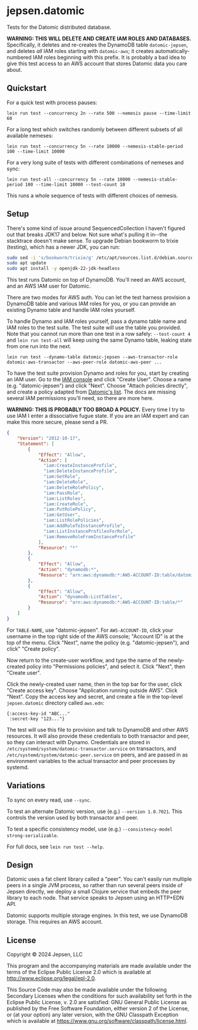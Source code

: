 # jepsen.datomic

Tests for the Datomic distributed database.

<b>WARNING: THIS WILL DELETE AND CREATE IAM ROLES AND DATABASES.</b>
Specifically, it deletes and re-creates the DynamoDB table `datomic-jepsen`,
and deletes *all* IAM roles starting with `datomic-aws`; it creates
automatically-numbered IAM roles beginning with this prefix. It is probably a
bad idea to give this test access to an AWS account that stores Datomic data
you care about.</b>

## Quickstart

For a quick test with process pauses:

```
lein run test --concurrency 2n --rate 500 --nemesis pause --time-limit 60
```

For a long test which switches randomly between different subsets of all
available nemeses:

```
lein run test --concurrency 5n --rate 10000 --nemesis-stable-period 100 --time-limit 10000
```

For a very long suite of tests with different combinations of nemeses and sync:

```
lein run test-all --concurrency 5n --rate 10000 --nemesis-stable-period 100 --time-limit 10000 --test-count 10
```

This runs a whole sequence of tests with different choices of nemesis.

## Setup

There's some kind of issue around SequencedCollection I haven't figured out
that breaks JDK17 and below. Not sure what's pulling it in--the stacktrace
doesn't make sense. To upgrade Debian bookworm to trixie (testing), which has a
newer JDK, you can run:

```bash
sudo sed -i 's/bookworm/trixie/g' /etc/apt/sources.list.d/debian.sources
sudo apt update
sudo apt install -y openjdk-22-jdk-headless
```

This test runs Datomic on top of DynamoDB. You'll need an AWS account, and an
AWS IAM user for Datomic.

There are two modes for AWS auth. You can let the test harness provision a DynamoDB table and various IAM roles for you, or you can provide an existing Dynamo table and handle IAM roles yourself.

To handle Dynamo and IAM roles yourself, pass a dynamo table name and IAM roles
to the test suite. The test suite will use the table you provided. Note that
you cannot run more than one test in a row safely: `--test-count 4` and `lein
run test-all` will keep using the same Dynamo table, leaking state from one run
into the next.

```
lein run test --dynamo-table datomic-jepsen --aws-transactor-role datomic-aws-transactor --aws-peer-role datomic-aws-peer ...
```

To have the test suite provision Dynamo and roles for you, start by creating an IAM user. Go to the [IAM
console](https://us-east-1.console.aws.amazon.com/iam/home?region=us-east-1#/users)
and click "Create User". Choose a name (e.g. "datomic-jepsen") and click
"Next". Choose "Attach policies directly", and create a policy adapted from [Datomic's
list](https://docs.datomic.com/pro/overview/storage.html#iam-role-configuration). The docs are missing several IAM permissions you'll need, so there are more here.

<b>WARNING: THIS IS PROBABLY TOO BROAD A POLICY.</b> Every time I try to use IAM I enter a dissociative fugue state. If you are an IAM expert and can make this more secure, please send a PR.

```json
{
    "Version": "2012-10-17",
    "Statement": [
        {
            "Effect": "Allow",
            "Action": [
              "iam:CreateInstanceProfile",
              "iam:DeleteInstanceProfile",
              "iam:GetRole",
              "iam:DeleteRole",
              "iam:DeleteRolePolicy",
              "iam:PassRole",
              "iam:ListRoles",
              "iam:CreateRole",
              "iam:PutRolePolicy",
              "iam:GetUser",
              "iam:ListRolePolicies",
              "iam:AddRoleToInstanceProfile",
              "iam:ListInstanceProfilesForRole",
              "iam:RemoveRoleFromInstanceProfile"
            ],
            "Resource": "*"
        },
        {
            "Effect": "Allow",
            "Action": "dynamodb:*",
            "Resource": "arn:aws:dynamodb:*:AWS-ACCOUNT-ID:table/datomic-jepsen"
        },
        {
            "Effect": "Allow",
            "Action": "dynamodb:ListTables",
            "Resource": "arn:aws:dynamodb:*:AWS-ACCOUNT-ID:table/*"
        }
    ]
}
```

For `TABLE-NAME`, use "datomic-jepsen". For `AWS-ACCOUNT-ID`, click your
username in the top right side of the AWS console; "Account ID" is at the top
of the menu. Click "Next", name the policy (e.g. "datomic-jepsen"), and click" "Create policy".

Now return to the create-user workflow, and type the name of the newly-created
policy into "Permissions policies", and select it. Click "Next", then "Create
user".

Click the newly-created user name, then in the top bar for the user, click
"Create access key". Choose "Application running outside AWS". Click "Next".
Copy the access key and secret, and create a file in the top-level
`jepsen.datomic` directory called `aws.edn`:

```edn
{:access-key-id "ABC..."
 :secret-key "123..."}
```

The test will use this file to provision and talk to DynamoDB and other AWS
resources. It will also provide these credentials to both transactor and peer,
so they can interact with Dynamo. Credentials are stored in
`/etc/systemd/system/datomic-transactor.service` on transactors, and
`/etc/systemd/system/datomic-peer.service` on peers, and are passed in as
environment variables to the actual transactor and peer processes by systemd.

## Variations

To sync on every read, use `--sync`.

To test an alternate Datomic version, use (e.g.) `--version 1.0.7021`. This controls the version used by both transactor and peer.

To test a specific consistency model, use (e.g.) `--consistency-model
strong-serializable`.

For full docs, see `lein run test --help`.

## Design

Datomic uses a fat client library called a "peer". You can't easily run
multiple peers in a single JVM process, so rather than run several peers inside
of Jepsen directly, we deploy a small Clojure service that embeds the peer
library to each node. That service speaks to Jepsen using an HTTP+EDN API.

Datomic supports multiple storage engines. In this test, we use DynamoDB
storage. This requires an AWS account.

## License

Copyright © 2024 Jepsen, LLC

This program and the accompanying materials are made available under the
terms of the Eclipse Public License 2.0 which is available at
http://www.eclipse.org/legal/epl-2.0.

This Source Code may also be made available under the following Secondary
Licenses when the conditions for such availability set forth in the Eclipse
Public License, v. 2.0 are satisfied: GNU General Public License as published by
the Free Software Foundation, either version 2 of the License, or (at your
option) any later version, with the GNU Classpath Exception which is available
at https://www.gnu.org/software/classpath/license.html.
